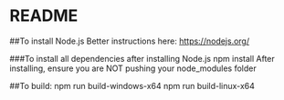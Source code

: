 # README

##To install Node.js
Better instructions here: https://nodejs.org/

###To install all dependencies after installing Node.js
npm install
After installing, ensure you are NOT pushing your node_modules folder

##To build:
npm run build-windows-x64
npm run build-linux-x64

